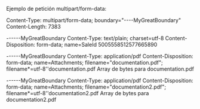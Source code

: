 ﻿
Ejemplo de petición multipart/form-data:

Content-Type: multipart/form-data; boundary="----MyGreatBoundary"
Content-Length: 7383

------MyGreatBoundary
Content-Type: text/plain; charset=utf-8
Content-Disposition: form-data; name=SaleId
5005558512577665890

------MyGreatBoundary
Content-Type: application/pdf
Content-Disposition: form-data; name=Attachments; filename="documentation.pdf"; filename*=utf-8''documentation.pdf
Array de bytes para documentation.pdf

------MyGreatBoundary
Content-Type: application/pdf
Content-Disposition: form-data; name=Attachments; filename="documentation2.pdf"; filename*=utf-8''documentation2.pdf
Array de bytes para documentation2.pdf

